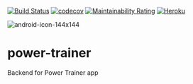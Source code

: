 [![Build Status](https://travis-ci.org/xcesco/power-trainer.svg?branch=master)](https://travis-ci.org/xcesco/power-trainer)
[![codecov](https://codecov.io/gh/xcesco/power-trainer/branch/master/graph/badge.svg)](https://codecov.io/gh/xcesco/power-trainer)
[![Maintainability Rating](https://sonarcloud.io/api/project_badges/measure?project=xcesco_power-trainer&metric=sqale_rating)](https://sonarcloud.io/dashboard?id=xcesco_power-trainer)
[![Heroku](http://heroku-badge.herokuapp.com/?app=power-trainer&style=flat)](https://power-trainer.herokuapp.com)

![android-icon-144x144](https://user-images.githubusercontent.com/8819631/100796403-de69b700-3420-11eb-9c69-d81d5ed34021.png)

# power-trainer
Backend for Power Trainer app
